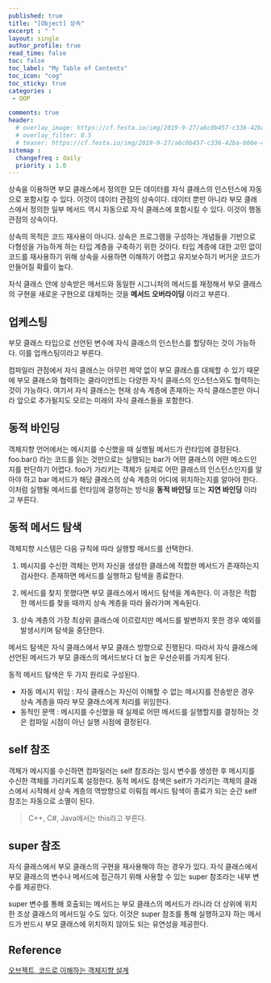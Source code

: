 ```yaml
---
published: true
title: "[Object] 상속"
excerpt : " "
layout: single
author_profile: true
read_time: false
toc: false
toc_label: "My Table of Contents"
toc_icon: "cog"
toc_sticky: true
categories :
 - OOP

comments: true
header:
  # overlay_image: https://cf.festa.io/img/2019-9-27/a6c0b457-c336-42ba-b06e-462de90ada91.jpg
  # overlay_filter: 0.5
  # teaser: https://cf.festa.io/img/2019-9-27/a6c0b457-c336-42ba-b06e-462de90ada91.jpg
sitemap :
  changefreq : daily
  priority : 1.0
---
```


상속을 이용하면 부모 클래스에서 정의한 모든 데이터를 자식 클래스의 인스턴스에 자동으로 포함시킬 수 있다. 이것이 데이터 관점의 상속이다. 데이터 뿐만 아니라 부모 클래스에서 정의한 일부 메서드 역시 자동으로 자식 클래스에 포함시킬 수 있다. 이것이 행동 관점의 상속이다.  

상속의 목적은 코드 재사용이 아니다. 상속은 프로그램을 구성하는 개념들을 기반으로 다형성을 가능하게 하는 타입 계층을 구축하기 위한 것이다. 타입 계층에 대한 고민 없이 코드를 재사용하기 위해 상속을 사용하면 이해하기 어렵고 유지보수하기 버거운 코드가 만들어질 확률이 높다.  

자식 클래스 안에 상속받은 메서드와 동일한 시그니처의 메서드를 재정해서 부모 클래스의 구현을 새로운 구현으로 대체하는 것을 __메서드 오버라이딩__ 이라고 부른다.

## 업케스팅

부모 클래스 타입으로 선언된 변수에 자식 클래스의 인스턴스를 할당하는 것이 가능하다. 이를 업캐스팅이라고 부른다.  
  
컴파일러 관점에서 자식 클래스는 아무런 제약 없이 부모 클래스를 대체할 수 있기 때문에 부모 클래스와 협력하는 클라이언트는 다양한 자식 클래스의 인스턴스와도 협력하는 것이 가능하다. 여기서 자식 클래스는 현재 상속 계층에 존재하는 자식 클래스뿐만 아니라 앞으로 추가될지도 모르는 미래의 자식 클래스들을 포함한다.

## 동적 바인딩

객체지향 언어에서는 메시지를 수신했을 때 실행될 메서드가 런타임에 결정된다. foo.bar() 라는 코드를 읽는 것만으로는 실행되는 bar가 어떤 클래스의 어떤 메소드인지를 판단하기 어렵다. foo가 가리키는 객체가 실제로 어떤 클래스의 인스턴스인지를 알아야 하고 bar 메서드가 해당 클래스의 상속 계층의 어디에 위치하는지를 알아야 한다. 이처럼 실행될 메서드를 런타임에 결정하는 방식을 __동적 바인딩__ 또는 __지연 바인딩__ 이라고 부른다.

## 동적 메서드 탐색

객체지향 시스템은 다음 규칙에 따라 실행할 메서드를 선택한다.

1. 메시지를 수신한 객체는 먼저 자신을 생성한 클래스에 적합한 메서드가 존재하는지 검사한다. 존재하면 메서드를 실행하고 탐색을 종료한다.

2. 메서드를 찾지 못했다면 부모 클래스에서 메서드 탐색을 계속한다. 이 과정은 적합한 메서드를 찾을 때까지 상속 계층을 따라 올라가며 계속된다.

3. 상속 계층의 가장 최상위 클래스에 이르렀지만 메서드를 발변하지 못한 경우 예외를 발생시키며 탐색을 중단한다.
  
메서드 탐색은 자식 클래스에서 부모 클래스 방향으로 진행된다. 따라서 자식 클래스에 선언된 메서드가 부모 클래스의 메서드보다 더 높은 우선순위를 가지게 된다.

동적 메서드 탐색은 두 가지 원리로 구성된다.

- 자동 메시지 위임 : 자식 클래스는 자신이 이해할 수 없는 메시지를 전송받은 경우 상속 계층을 따라 부모 클래스에게 처리를 위임한다.
- 동적인 문맥 : 메시지를 수신했을 때 실제로 어떤 메서드를 실행할지를 결정하는 것은 컴파일 시점이 아닌 실행 시점에 결정된다.

## self 참조

객체가 메시지를 수신하면 컴파일러는 self 참조라는 임시 변수를 생성한 후 메시지를 수신한 객체를 가리키도록 설정한다. 동적 메서도 참색은 self가 가리키는 객체의 클래스에서 시작해서 상속 계층의 역방향으로 이뤄짐 메시드 탐색이 종료가 되는 순간 self참조는 자동으로 소멸이 된다.

> C++, C#, Java에서는 this라고 부른다.

## super 참조

자식 클래스에서 부모 클래스의 구현을 재사용해야 하는 경우가 있다. 자식 클래스에서 부모 클래스의 변수나 메서드에 접근하기 위해 사용할 수 있는 super 참조라는 내부 변수를 제공한다.
  
super 변수를 통해 호출되는 메서드는 부모 클래스의 메서드가 라니라 더 상위에 위치한 조상 클래스의 메서드일 수도 있다. 이것은 super 참조를 통해 실행하고자 하는 메서드가 반드시 부모 클래스에 위치하지 않아도 되는 유연성을 제공한다.
  
## Reference

[오브젝트, 코드로 이해하는 객체지향 설계](http://www.yes24.com/Product/Goods/74219491)
